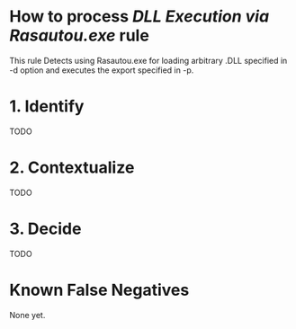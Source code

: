 # How to process *DLL Execution via Rasautou.exe* rule
This rule Detects using Rasautou.exe for loading arbitrary .DLL specified in -d option and executes the export specified in -p.

# 1. Identify
TODO

# 2. Contextualize
TODO

# 3. Decide
TODO

# Known False Negatives
None yet.
